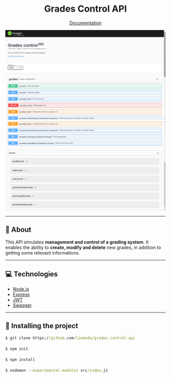 <h1 align = 'center'> Grades Control API</h1>

<p align = 'center'>
<a href="https://grades-control-my-api.herokuapp.com/grades-control-api/doc/">Documentation</a>
</p>
<p float="left">
  <img src="./screenshot1.png"/>
  <img src="./screenshot2.png"/>
</p>

---

## 📗 About

This API simulates **management and control of a grading system**. It enables the ability to **create, modify and delete** new grades, in addition to getting some relevant informations.

---

## 💻 Technologies

- [Node.js](https://nodejs.org/en/docs/)
- [Express](http://expressjs.com/en/api.html)
- [JWT](https://jwt.io/introduction/)
- [Swagger](https://swagger.io/docs/)

---

## 📁 Installing the project

```cmd
$ git clone https://github.com/limaedu/grades-control-api

$ npm init

$ npm install

$ nodemon --experimental-modules src/index.js
```
